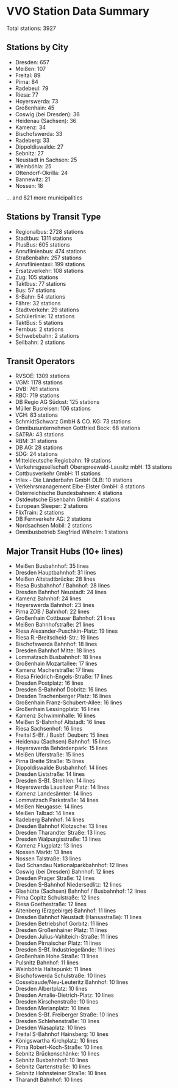 # VVO Station Data Summary

Total stations: 3927

## Stations by City

- Dresden: 657
- Meißen: 107
- Freital: 89
- Pirna: 84
- Radebeul: 79
- Riesa: 77
- Hoyerswerda: 73
- Großenhain: 45
- Coswig (bei Dresden): 36
- Heidenau (Sachsen): 36
- Kamenz: 34
- Bischofswerda: 33
- Radeberg: 33
- Dippoldiswalde: 27
- Sebnitz: 27
- Neustadt in Sachsen: 25
- Weinböhla: 25
- Ottendorf-Okrilla: 24
- Bannewitz: 21
- Nossen: 18

... and 821 more municipalities

## Stations by Transit Type

- Regionalbus: 2728 stations
- Stadtbus: 1311 stations
- PlusBus: 605 stations
- Anruflinienbus: 474 stations
- Straßenbahn: 257 stations
- Anruflinientaxi: 199 stations
- Ersatzverkehr: 108 stations
- Zug: 105 stations
- Taktbus: 77 stations
- Bus: 57 stations
- S-Bahn: 54 stations
- Fähre: 32 stations
- Stadtverkehr: 29 stations
- Schülerlinie: 12 stations
- TaktBus: 5 stations
- Fernbus: 2 stations
- Schwebebahn: 2 stations
- Seilbahn: 2 stations

## Transit Operators

- RVSOE: 1309 stations
- VGM: 1178 stations
- DVB: 761 stations
- RBO: 719 stations
- DB Regio AG Südost: 125 stations
- Müller Busreisen: 106 stations
- VGH: 83 stations
- SchmidtSchwarz GmbH & CO. KG: 73 stations
- Omnibusunternehmen Gottfried Beck: 68 stations
- SATRA: 43 stations
- RBM: 31 stations
- DB AG: 28 stations
- SDG: 24 stations
- Mitteldeutsche Regiobahn: 19 stations
- Verkehrsgesellschaft Oberspreewald-Lausitz mbH: 13 stations
- Cottbusverkehr GmbH: 11 stations
- trilex - Die Länderbahn GmbH DLB: 10 stations
- Verkehrsmanagement Elbe-Elster GmbH: 8 stations
- Österreichische Bundesbahnen: 4 stations
- Ostdeutsche Eisenbahn GmbH: 4 stations
- European Sleeper: 2 stations
- FlixTrain: 2 stations
- DB Fernverkehr AG: 2 stations
- Nordsachsen Mobil: 2 stations
- Omnibusbetrieb Siegfried Wilhelm: 1 stations

## Major Transit Hubs (10+ lines)

- Meißen Busbahnhof: 35 lines
- Dresden Hauptbahnhof: 31 lines
- Meißen Altstadtbrücke: 28 lines
- Riesa Busbahnhof / Bahnhof: 28 lines
- Dresden Bahnhof Neustadt: 24 lines
- Kamenz Bahnhof: 24 lines
- Hoyerswerda Bahnhof: 23 lines
- Pirna ZOB / Bahnhof: 22 lines
- Großenhain Cottbuser Bahnhof: 21 lines
- Meißen Bahnhofstraße: 21 lines
- Riesa Alexander-Puschkin-Platz: 19 lines
- Riesa R.-Breitscheid-Str.: 19 lines
- Bischofswerda Bahnhof: 18 lines
- Dresden Bahnhof Mitte: 18 lines
- Lommatzsch Busbahnhof: 18 lines
- Großenhain Mozartallee: 17 lines
- Kamenz Macherstraße: 17 lines
- Riesa Friedrich-Engels-Straße: 17 lines
- Dresden Postplatz: 16 lines
- Dresden S-Bahnhof Dobritz: 16 lines
- Dresden Trachenberger Platz: 16 lines
- Großenhain Franz-Schubert-Allee: 16 lines
- Großenhain Lessingplatz: 16 lines
- Kamenz Schwimmhalle: 16 lines
- Meißen S-Bahnhof Altstadt: 16 lines
- Riesa Sachsenhof: 16 lines
- Freital S-Bf. / Busbf. Deuben: 15 lines
- Heidenau (Sachsen) Bahnhof: 15 lines
- Hoyerswerda Behördenpark: 15 lines
- Meißen Uferstraße: 15 lines
- Pirna Breite Straße: 15 lines
- Dippoldiswalde Busbahnhof: 14 lines
- Dresden Liststraße: 14 lines
- Dresden S-Bf. Strehlen: 14 lines
- Hoyerswerda Lausitzer Platz: 14 lines
- Kamenz Landesämter: 14 lines
- Lommatzsch Parkstraße: 14 lines
- Meißen Neugasse: 14 lines
- Meißen Talbad: 14 lines
- Radeberg Bahnhof: 14 lines
- Dresden Bahnhof Klotzsche: 13 lines
- Dresden Tharandter Straße: 13 lines
- Dresden Walpurgisstraße: 13 lines
- Kamenz Flugplatz: 13 lines
- Nossen Markt: 13 lines
- Nossen Talstraße: 13 lines
- Bad Schandau Nationalparkbahnhof: 12 lines
- Coswig (bei Dresden) Bahnhof: 12 lines
- Dresden Prager Straße: 12 lines
- Dresden S-Bahnhof Niedersedlitz: 12 lines
- Glashütte (Sachsen) Bahnhof / Busbahnhof: 12 lines
- Pirna Copitz Schulstraße: 12 lines
- Riesa Goethestraße: 12 lines
- Altenberg (Erzgebirge) Bahnhof: 11 lines
- Dresden Bahnhof Neustadt (Hansastraße): 11 lines
- Dresden Betriebshof Gorbitz: 11 lines
- Dresden Großenhainer Platz: 11 lines
- Dresden Julius-Vahlteich-Straße: 11 lines
- Dresden Pirnaischer Platz: 11 lines
- Dresden S-Bf. Industriegelände: 11 lines
- Großenhain Hohe Straße: 11 lines
- Pulsnitz Bahnhof: 11 lines
- Weinböhla Haltepunkt: 11 lines
- Bischofswerda Schulstraße: 10 lines
- Cossebaude/Neu-Leuteritz Bahnhof: 10 lines
- Dresden Albertplatz: 10 lines
- Dresden Amalie-Dietrich-Platz: 10 lines
- Dresden Kirschenstraße: 10 lines
- Dresden Merianplatz: 10 lines
- Dresden S-Bf. Freiberger Straße: 10 lines
- Dresden Schlehenstraße: 10 lines
- Dresden Wasaplatz: 10 lines
- Freital S-Bahnhof Hainsberg: 10 lines
- Königswartha Kirchplatz: 10 lines
- Pirna Robert-Koch-Straße: 10 lines
- Sebnitz Brückenschänke: 10 lines
- Sebnitz Busbahnhof: 10 lines
- Sebnitz Gartenstraße: 10 lines
- Sebnitz Hohnsteiner Straße: 10 lines
- Tharandt Bahnhof: 10 lines
